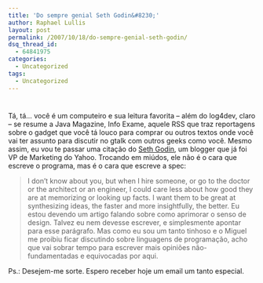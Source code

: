 ```yaml
---
title: 'Do sempre genial Seth Godin&#8230;'
author: Raphael Lullis
layout: post
permalink: /2007/10/18/do-sempre-genial-seth-godin/
dsq_thread_id:
  - 64841975
categories:
  - Uncategorized
tags:
  - Uncategorized
---
```

# 

Tá, tá… você é um computeiro e sua leitura favorita – além do log4dev, claro – se resume a Java Magazine, Info Exame, aquele RSS que traz reportagens sobre o gadget que você tá louco para comprar ou outros textos onde você vai ter assunto para discutir no gtalk com outros geeks como você. Mesmo assim, eu vou te passar uma citação do [Seth Godin][1], um blogger que já foi VP de Marketing do Yahoo. Trocando em miúdos, ele não é o cara que escreve o programa, mas é o cara que escreve a spec: 
> I don’t know about you, but when I hire someone, or go to the doctor or the architect or an engineer, I could care less about how good they are at memorizing or looking up facts. I want them to be great at synthesizing ideas, the faster and more insightfully, the better. Eu estou devendo um artigo falando sobre como aprimorar o senso de design. Talvez eu nem devesse escrever, e simplesmente apontar para esse parágrafo. Mas como eu sou um tanto tinhoso e o Miguel me proibiu ficar discutindo sobre linguagens de programação, acho que vai sobrar tempo para escrever mais opiniões não-fundamentadas e equivocadas por aqui.

 [1]: http://sethgodin.typepad.com/ "Seth Godin"

Ps.: Desejem-me sorte. Espero receber hoje um email um tanto especial.